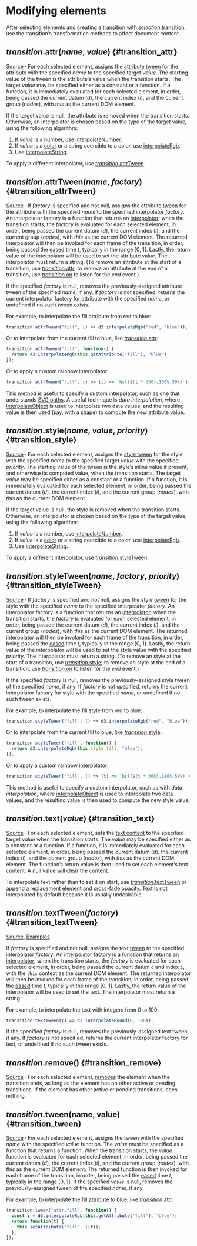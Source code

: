 # Modifying elements

After selecting elements and creating a transition with [*selection*.transition](./selecting.md#selection_transition), use the transition’s transformation methods to affect document content.

## *transition*.attr(*name*, *value*) {#transition_attr}

[Source](https://github.com/d3/d3-transition/blob/main/src/transition/attr.js) · For each selected element, assigns the [attribute tween](#transition_attrTween) for the attribute with the specified *name* to the specified target *value*. The starting value of the tween is the attribute’s value when the transition starts. The target *value* may be specified either as a constant or a function. If a function, it is immediately evaluated for each selected element, in order, being passed the current datum (*d*), the current index (*i*), and the current group (*nodes*), with *this* as the current DOM element.

If the target value is null, the attribute is removed when the transition starts. Otherwise, an interpolator is chosen based on the type of the target value, using the following algorithm:

1. If *value* is a number, use [interpolateNumber](../d3-interpolate/value.md#interpolateNumber).
2. If *value* is a [color](../d3-color.md) or a string coercible to a color, use [interpolateRgb](../d3-interpolate/color.md#interpolateRgb).
3. Use [interpolateString](../d3-interpolate/value.md#interpolateString).

To apply a different interpolator, use [*transition*.attrTween](#transition_attrTween).

## *transition*.attrTween(*name*, *factory*) {#transition_attrTween}

[Source](https://github.com/d3/d3-transition/blob/main/src/transition/attrTween.js) · If *factory* is specified and not null, assigns the attribute [tween](#transition_tween) for the attribute with the specified *name* to the specified interpolator *factory*. An interpolator factory is a function that returns an [interpolator](../d3-interpolate.md); when the transition starts, the *factory* is evaluated for each selected element, in order, being passed the current datum (*d*), the current index (*i*), and the current group (*nodes*), with *this* as the current DOM element. The returned interpolator will then be invoked for each frame of the transition, in order, being passed the [eased](./timing.md#transition_ease) time *t*, typically in the range [0, 1]. Lastly, the return value of the interpolator will be used to set the attribute value. The interpolator must return a string. (To remove an attribute at the start of a transition, use [*transition*.attr](#transition_attr); to remove an attribute at the end of a transition, use [*transition*.on](./control-flow.md#transition_on) to listen for the *end* event.)

If the specified *factory* is null, removes the previously-assigned attribute tween of the specified *name*, if any. If *factory* is not specified, returns the current interpolator factory for attribute with the specified *name*, or undefined if no such tween exists.

For example, to interpolate the fill attribute from red to blue:

```js
transition.attrTween("fill", () => d3.interpolateRgb("red", "blue"));
```

Or to interpolate from the current fill to blue, like [*transition*.attr](#transition_attr):

```js
transition.attrTween("fill", function() {
  return d3.interpolateRgb(this.getAttribute("fill"), "blue");
});
```

Or to apply a custom rainbow interpolator:

```js
transition.attrTween("fill", () => (t) => `hsl(${t * 360},100%,50%)`);
```

This method is useful to specify a custom interpolator, such as one that understands [SVG paths](https://observablehq.com/@d3/path-tween). A useful technique is *data interpolation*, where [interpolateObject](../d3-interpolate/value.md#interpolateObject) is used to interpolate two data values, and the resulting value is then used (say, with a [shape](../d3-shape.md)) to compute the new attribute value.

## *transition*.style(*name*, *value*, *priority*) {#transition_style}

[Source](https://github.com/d3/d3-transition/blob/main/src/transition/style.js) · For each selected element, assigns the [style tween](#transition_styleTween) for the style with the specified *name* to the specified target *value* with the specified *priority*. The starting value of the tween is the style’s inline value if present, and otherwise its computed value, when the transition starts. The target *value* may be specified either as a constant or a function. If a function, it is immediately evaluated for each selected element, in order, being passed the current datum (*d*), the current index (*i*), and the current group (*nodes*), with *this* as the current DOM element.

If the target value is null, the style is removed when the transition starts. Otherwise, an interpolator is chosen based on the type of the target value, using the following algorithm:

1. If *value* is a number, use [interpolateNumber](../d3-interpolate/value.md#interpolateNumber).
2. If *value* is a [color](../d3-color.md) or a string coercible to a color, use [interpolateRgb](../d3-interpolate/color.md#interpolateRgb).
3. Use [interpolateString](../d3-interpolate/value.md#interpolateString).

To apply a different interpolator, use [*transition*.styleTween](#transition_styleTween).

## *transition*.styleTween(*name*, *factory*, *priority*) {#transition_styleTween}

[Source](https://github.com/d3/d3-transition/blob/main/src/transition/styleTween.js) · If *factory* is specified and not null, assigns the style [tween](#transition_tween) for the style with the specified *name* to the specified interpolator *factory*. An interpolator factory is a function that returns an [interpolator](../d3-interpolate.md); when the transition starts, the *factory* is evaluated for each selected element, in order, being passed the current datum (*d*), the current index (*i*), and the current group (*nodes*), with *this* as the current DOM element. The returned interpolator will then be invoked for each frame of the transition, in order, being passed the [eased](./timing.md#transition_ease) time *t*, typically in the range [0, 1]. Lastly, the return value of the interpolator will be used to set the style value with the specified *priority*. The interpolator must return a string. (To remove an style at the start of a transition, use [*transition*.style](#transition_style); to remove an style at the end of a transition, use [*transition*.on](./control-flow.md#transition_on) to listen for the *end* event.)

If the specified *factory* is null, removes the previously-assigned style tween of the specified *name*, if any. If *factory* is not specified, returns the current interpolator factory for style with the specified *name*, or undefined if no such tween exists.

For example, to interpolate the fill style from red to blue:

```js
transition.styleTween("fill", () => d3.interpolateRgb("red", "blue"));
```

Or to interpolate from the current fill to blue, like [*transition*.style](#transition_style):

```js
transition.styleTween("fill", function() {
  return d3.interpolateRgb(this.style.fill, "blue");
});
```

Or to apply a custom rainbow interpolator:

```js
transition.styleTween("fill", () => (t) => `hsl(${t * 360},100%,50%)`);
```

This method is useful to specify a custom interpolator, such as with *data interpolation*, where [interpolateObject](../d3-interpolate/value.md#interpolateObject) is used to interpolate two data values, and the resulting value is then used to compute the new style value.

## *transition*.text(*value*) {#transition_text}

[Source](https://github.com/d3/d3-transition/blob/main/src/transition/text.js) · For each selected element, sets the [text content](http://www.w3.org/TR/DOM-Level-3-Core/core.html#Node3-textContent) to the specified target *value* when the transition starts. The *value* may be specified either as a constant or a function. If a function, it is immediately evaluated for each selected element, in order, being passed the current datum (*d*), the current index (*i*), and the current group (*nodes*), with *this* as the current DOM element. The function’s return value is then used to set each element’s text content. A null value will clear the content.

To interpolate text rather than to set it on start, use [*transition*.textTween](#transition_textTween) or append a replacement element and cross-fade opacity. Text is not interpolated by default because it is usually undesirable.

## *transition*.textTween(*factory*) {#transition_textTween}

[Source](https://github.com/d3/d3-transition/blob/main/src/transition/textTween.js), [Examples](https://observablehq.com/@d3/transition-texttween)

If *factory* is specified and not null, assigns the text [tween](#transition_tween) to the specified interpolator *factory*. An interpolator factory is a function that returns an [interpolator](../d3-interpolate.md); when the transition starts, the *factory* is evaluated for each selected element, in order, being passed the current datum `d` and index `i`, with the `this` context as the current DOM element. The returned interpolator will then be invoked for each frame of the transition, in order, being passed the [eased](./timing.md#transition_ease) time *t*, typically in the range [0, 1]. Lastly, the return value of the interpolator will be used to set the text. The interpolator must return a string.

For example, to interpolate the text with integers from 0 to 100:

```js
transition.textTween(() => d3.interpolateRound(0, 100));
```

If the specified *factory* is null, removes the previously-assigned text tween, if any. If *factory* is not specified, returns the current interpolator factory for text, or undefined if no such tween exists.

## *transition*.remove() {#transition_remove}

[Source](https://github.com/d3/d3-transition/blob/main/src/transition/remove.js) · For each selected element, [removes](../d3-selection/modifying.md#selection_remove) the element when the transition ends, as long as the element has no other active or pending transitions. If the element has other active or pending transitions, does nothing.

## *transition*.tween(name, value) {#transition_tween}

[Source](https://github.com/d3/d3-transition/blob/main/src/transition/tween.js) · For each selected element, assigns the tween with the specified *name* with the specified *value* function. The *value* must be specified as a function that returns a function. When the transition starts, the *value* function is evaluated for each selected element, in order, being passed the current datum (*d*), the current index (*i*), and the current group (*nodes*), with *this* as the current DOM element. The returned function is then invoked for each frame of the transition, in order, being passed the [eased](./timing.md#transition_ease) time *t*, typically in the range [0, 1]. If the specified *value* is null, removes the previously-assigned tween of the specified *name*, if any.

For example, to interpolate the fill attribute to blue, like [*transition*.attr](#transition_attr):

```js
transition.tween("attr.fill", function() {
  const i = d3.interpolateRgb(this.getAttribute("fill"), "blue");
  return function(t) {
    this.setAttribute("fill", i(t));
  };
});
```

<!-- This method is useful to specify a custom interpolator, or to perform side-effects, say to animate the [scroll offset](https://bl.ocks.org/mbostock/1649463). -->
